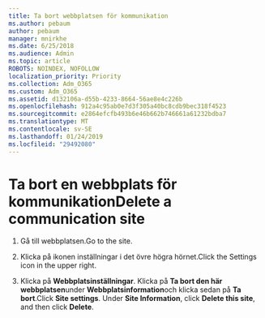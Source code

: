 ```yaml
---
title: Ta bort webbplatsen för kommunikation
ms.author: pebaum
author: pebaum
manager: mnirkhe
ms.date: 6/25/2018
ms.audience: Admin
ms.topic: article
ROBOTS: NOINDEX, NOFOLLOW
localization_priority: Priority
ms.collection: Adm_O365
ms.custom: Adm_O365
ms.assetid: d132106a-d55b-4233-8664-56ae8e4c226b
ms.openlocfilehash: 912a4c95ab0e7d3f305a40bc8cdb9bec318f4523
ms.sourcegitcommit: e2864efcfb493b6e46b662b746661a61232bdba7
ms.translationtype: MT
ms.contentlocale: sv-SE
ms.lasthandoff: 01/24/2019
ms.locfileid: "29492080"
---
```

# <a name="delete-a-communication-site"></a><span data-ttu-id="5c18b-102">Ta bort en webbplats för kommunikation</span><span class="sxs-lookup"><span data-stu-id="5c18b-102">Delete a communication site</span></span>

1. <span data-ttu-id="5c18b-103">Gå till webbplatsen.</span><span class="sxs-lookup"><span data-stu-id="5c18b-103">Go to the site.</span></span>
    
2. <span data-ttu-id="5c18b-104">Klicka på ikonen inställningar i det övre högra hörnet.</span><span class="sxs-lookup"><span data-stu-id="5c18b-104">Click the Settings icon in the upper right.</span></span>
    
3. <span data-ttu-id="5c18b-p101">Klicka på **Webbplatsinställningar**. Klicka på **Ta bort den här webbplatsen**under **Webbplatsinformation**och klicka sedan på **Ta bort**.</span><span class="sxs-lookup"><span data-stu-id="5c18b-p101">Click **Site settings**. Under **Site Information**, click **Delete this site**, and then click **Delete**.</span></span>
    

